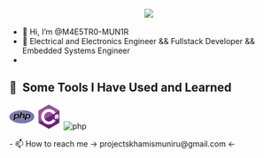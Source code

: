 <p align="center">
  <img src="https://capsule-render.vercel.app/api?text=Hey Everyone!🕹️&animation=fadeIn&type=waving&color=gradient&height=100"/>
</p>

- 👋 Hi, I’m @M4E5TR0-MUN1R
- 👀 Electrical and Electronics Engineer && Fullstack Developer && Embedded Systems Engineer
- 
<h2> 🚀 &nbsp;Some Tools I Have Used and Learned</h2>
<p align="left">
<img src="https://github.com/devicons/devicon/blob/v2.15.1/icons/php/php-original.svg" alt="vscode" width="45" height="45"/>
<img src="https://github.com/devicons/devicon/blob/v2.15.1/icons/csharp/csharp-original.svg" alt="bash" width="45" height="45"/>
<img src="https://cdn.jsdelivr.net/gh/devicons/devicon/icons/php/php-original.svg" alt="php" width="45" height="45"/>
</p>
- 📫 How to reach me -> projectskhamismuniru@gmail.com <-
<!---
KhamisMunir/KhamisMunir is a ✨ special ✨ repository because its `README.md` (this file) appears on your GitHub profile.
You can click the Preview link to take a look at your changes.
--->
